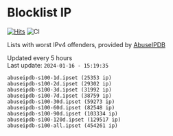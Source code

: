 # Blocklist IP

[![Hits](https://hits.seeyoufarm.com/api/count/incr/badge.svg?url=https%3A%2F%2Fgithub.com%2Fborestad%2Fblocklist-ip%2F&count_bg=%2379C83D&title_bg=%23555555&icon=&icon_color=%23E7E7E7&title=hits&edge_flat=false)](https://hits.seeyoufarm.com)  ![CI](https://img.shields.io/github/workflow/status/borestad/blocklist-ip/CI?style=flat-square)

Lists with worst IPv4 offenders, provided by [AbuseIPDB](https://www.abuseipdb.com/)

<!-- FOOTER-PLACEHOLDER -->
Updated every 5 hours<br>
Last update: `2024-01-16 - 15:19:35`
```
abuseipdb-s100-1d.ipset (25353 ip)
abuseipdb-s100-2d.ipset (29302 ip)
abuseipdb-s100-3d.ipset (31992 ip)
abuseipdb-s100-7d.ipset (38759 ip)
abuseipdb-s100-30d.ipset (59273 ip)
abuseipdb-s100-60d.ipset (82548 ip)
abuseipdb-s100-90d.ipset (103334 ip)
abuseipdb-s100-120d.ipset (129517 ip)
abuseipdb-s100-all.ipset (454261 ip)
```
